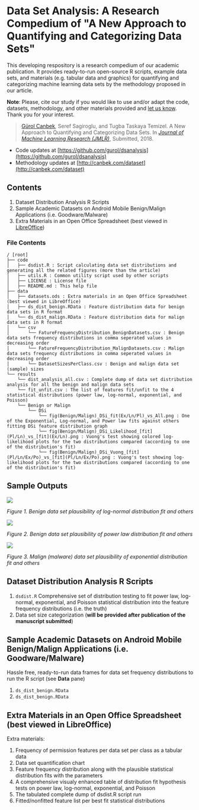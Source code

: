 # Data Set Analysis: A Research Compedium of "A New Approach to Quantifying and Categorizing Data Sets"
This developing respository is a research compedium of our academic publication.
It provides ready-to-run open-source R scripts, example data sets, and materials (e.g. tabular data and graphics) for quantifying and categorizing machine learning data sets by the methodology proposed in our article.

**Note**: Please, cite our study if you would like to use and/or adapt the code, datasets, methodology, and other materials provided and [let us know](mailto:gurol@canbek.com). Thank you for your interest.

> [Gürol Canbek](http://gurol.canbek.com), Seref Sagiroglu, and Tugba Taskaya Temizel. A New Approach to Quantifying and Categorizing Data Sets. In *[Journal of Machine Learning Research (JMLR)](http://www.jmlr.org/)*, Submitted, 2018.

- Code updates at [https://github.com/gurol/dsanalysis](https://github.com/gurol/dsanalysis)
- Methodology updates at [http://canbek.com/dataset](http://canbek.com/dataset)

## Contents
1. Dataset Distribution Analysis R Scripts
2. Sample Academic Datasets on Android Mobile Benign/Malign Applications (i.e. Goodware/Malware)
3. Extra Materials in an Open Office Spreadsheet (best viewed in [LibreOffice](https://www.libreoffice.org/download/download/))

### File Contents

```
/ [root]
├── code
│   ├── dsdist.R : Script calculating data set distributions and generating all the related figures (more than the article)
│   ├── utils.R : Common utility script used by other scripts
│   ├── LICENSE : License file
│   ├── README.md : This help file
├── data
│   ├── datasets.ods : Extra materials in an Open Office Spreadsheet (best viewed in LibreOffice)
│   ├── ds_dist_benign.RData : Feature distribution data for benign data sets in R format
│   └── ds_dist_malign.RData : Feature distribution data for malign data sets in R format
│   └── csv
│       └── FatureFrequencyDistribution_BenignDatasets.csv : Benign data sets frequency distributions in comma seperated values in decreasing order
│       └── FatureFrequencyDistribution_MalignDatasets.csv : Malign data sets frequency distributions in comma seperated values in decreasing order
│       └── DatasetSizesPerClass.csv : Benign and malign data set (sample) sizes
└── results
    └── dist_analysis_all.csv : Complete dump of data set distribution analysis for all the benign and malign data sets
    └── fit_unfit.csv : The list of features fit/unfit to the 4 statistical distributions (power law, log-normal, exponential, and Poisson)
    └── Benign or Malign
        └── DSi
            └── fig(Benign/Malign)_DSi_fit(Ex/Ln/Pl)_vs_All.png : One of the Exponential, Log-normal, and Power law fits against others fitting DSi feature distribution graph
            └── fig(Benign/Malign)_DSi_Likelihood_[fit](Pl/Ln)_vs_[fit](Ex/Ln).png : Vuong's test showing colored log-likelihood plots for the two distributions compared (according to one of the distribution's fit)
            └── fig(Benign/Malign)_DSi_Vuong_[fit](Pl/Ln/Ex/Po)_vs_[fit](Pl/Ln/Ex/Po).png : Vuong's test showing log-likelihood plots for the two distributions compared (according to one of the distribution's fit)
```
## Sample Outputs
![](https://raw.githubusercontent.com/gurol/dsanalysis/master/temp/figBenign_DS0_fitLn_vs_All.png)

*Figure 1. Benign data set plausibility of log-normal distribution fit and others*

![](https://raw.githubusercontent.com/gurol/dsanalysis/master/temp/figBenign_DS0_fitPl_vs_All.png)

*Figure 2. Benign data set plausibility of power law distribution fit and others*

![](https://raw.githubusercontent.com/gurol/dsanalysis/master/temp/figMalign_DS3_fitEx_vs_All.png)

*Figure 3. Malign (malware) data set plausibility of exponential distribution fit and others*

## Dataset Distribution Analysis R Scripts
1. `dsdist.R` Comprehensive set of distribution testing to fit power law, log-normal, exponential, and Poisson statistical distribution into the feature frequency distributions (i.e. the truth)
2. Data set size categorization (**will be provided after publication of the manuscript submitted**)

## Sample Academic Datasets on Android Mobile Benign/Malign Applications (i.e. Goodware/Malware)
Hassle free, ready-to-run data frames for data set frequency distributions to run the R script (see **Data** pane)
1. `ds_dist_benign.RData`
2. `ds_dist_benign.RData`

## Extra Materials in an Open Office Spreadsheet (best viewed in LibreOffice)
Extra materials:
1. Frequency of permission features per data set per class as a tabular data
2. Data set quantification chart
3. Feature frequency distribution along with the plausible statistical distribution fits with the parameters
4. A comprehensive visualy enhanced table of distribution fit hypothesis tests on power law, log-normal, exponential, and Poisson
5. The tabulated complete dump of dsdist.R script run
6. Fitted/nonfitted feature list per best fit statistical distributions

